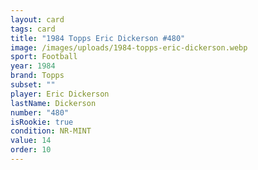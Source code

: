 ```yaml
---
layout: card
tags: card
title: "1984 Topps Eric Dickerson #480"
image: /images/uploads/1984-topps-eric-dickerson.webp
sport: Football
year: 1984
brand: Topps
subset: ""
player: Eric Dickerson
lastName: Dickerson
number: "480"
isRookie: true
condition: NR-MINT
value: 14
order: 10
---
```


